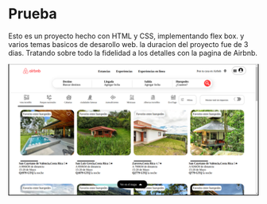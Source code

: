 # Prueba

Esto es un proyecto hecho con HTML y CSS, implementando flex box. y varios temas basicos de desarollo web.
la duracion del proyecto fue de 3 dias.
Tratando sobre todo la fidelidad a los detalles con la pagina de Airbnb.



![alt text](image.png)